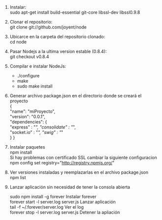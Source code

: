 1.  Instalar:		
		sudo apt-get install build-essential git-core libssl-dev libssl0.9.8 
2. 	Clonar el repositorio:		
		git clone git://github.com/joyent/node
3.	Ubicarce en la carpeta del repositorio clonado:  
		cd node 
4. 	Pasar Nodejs a la ultima version estable (0.8.4): 		
		git checkout v0.8.4
5.  Compilar e instalar NodeJs:		
	*	./configure
	*	make
	*	sudo make install
6. 	Generar archivo package.json en el directorio donde se creará el proyecto		
		{     
			"name": "miProyecto",    
			"version": "0.0.1",     
			"dependencies": {         
				"express"     : "*", 
				"consolidate" : "*",      
				"socket.io"   : "*",
				"swig"        : "*"    
			} 
		} 
7. 	Instalar paquetes		
		npm install		
	Si hay problemas con certificado SSL cambiar la siguiente configuracion		
		npm config set registry="http://registry.npmjs.org/"
8.  Ver versiones instaladas y reemplazarlas en el archivo package.json 		
			npm list
9.  Lanzar aplicación sin necesidad de tener la consola abierta	

	sudo npm install -g forever 				Instalar forever		
	forever start -l server.log server.js		Lanzar aplicación		
	tail -f ~/.forever/server.log				Ver el log		
	forever stop -l server.log server.js		Detener la apliación		
	
